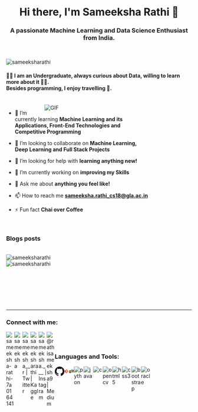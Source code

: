 <h1 align="center">Hi there, I'm Sameeksha Rathi 👋</h1>
<h3 align="center">A passionate Machine Learning and Data Science Enthusiast from India.</h3>

<br>

<p align="left"> <img src="https://komarev.com/ghpvc/?username=sameeksharathi" alt="sameeksharathi" /> </p>

#### 👩‍🎓 I am an Undergraduate, always curious about Data, willing to learn more about it 👩‍💻. <br /> Besides programming, I enjoy travelling 🚀.

<br />
<img align="right" alt="GIF" src="https://media1.giphy.com/media/p4NLw3I4U0idi/200.webp?cid=ecf05e47ut5pr45pj9m7x00dco0dgwmqq1so04zmjkqx6daz&rid=200.webp" width="400px" />

- 🌱 I’m currently learning **Machine Learning and its <br>Applications, Front-End Technologies and<br> Competitive Programming**

- 👯 I’m looking to collaborate on **Machine Learning,<br> Deep Learning and Full Stack Projects**

- 🤔 I’m looking for help with **learning anything new!**

- 🔭 I’m currently working on **improving my Skills**

- 💬 Ask me about **anything you feel like!**

- 📫 How to reach me **sameeksha.rathi_cs18@gla.ac.in**

- ⚡ Fun fact **Chai over Coffee**

<br>

### Blogs posts
<!-- BLOG-POST-LIST:START -->
<!-- BLOG-POST-LIST:END -->
<br>

<img src="https://github-readme-stats.vercel.app/api/top-langs/?username=sameeksharathi&layout=compact&hide=html&hide_border=true,issues&theme=gruvbox" alt="sameeksharathi" />
<br />
<img align="left" src="https://github-readme-stats.vercel.app/api?username=sameeksharathi&show_icons=true&hide_border=true&count_private=true&hide=prs,issues&theme=gruvbox" alt="sameeksharathi" />
<br />
<br />
<br />
<br />
<br />
<br />
<br />

<hr>

### Connect with me: 
<a href="https://www.linkedin.com/in/sameeksha-rathi-7a0164141/" target="_blank">
  <img align="left" alt="sameeksha-rathi-7a0164141" | Linkedin" title="LinkedIn"  width="22px" src="https://cdn.jsdelivr.net/npm/simple-icons@v3/icons/linkedin.svg"> 
</a>                                                                                                                                     
<a href="https://www.hackerrank.com/_181500611" target="_blank">
  <img align="left" alt="sameeksha" | HackerRank" title="HackerRank" width="22px" src="https://cdn.jsdelivr.net/npm/simple-icons@v3/icons/hackerrank.svg"> 
</a>
<a href="https://twitter.com/sameeksha__r" target="_blank">
  <img align="left" alt="sameeksha__r | Twitter" title="Twitter" width="22px" src="https://cdn.jsdelivr.net/npm/simple-icons@3.0.1/icons/twitter.svg">
</a>                                                                                                                                                                             <a href="https://kaggle.com/sameeksharathi" target="_blank">
  <img align="left" alt="sameeksharathi | Kaggle" title="Kaggle" width="22px" src="https://cdn.jsdelivr.net/npm/simple-icons@3.0.1/icons/kaggle.svg">
</a>                                               
<a href="https://instagram.com/sameeksha.___" target="_blank">
  <img align="left" alt="sameeksha.___ | Instagram" title="Instagram" width="22px" src="https://cdn.jsdelivr.net/npm/simple-icons@3.0.1/icons/instagram.svg">
</a>
<a href="https://medium.com/@rathisameeksha9" target="_blank">
  <img align="left" alt="@rathisameeksha9 | Medium" title="Medium" width="22px" src="https://cdn.jsdelivr.net/npm/simple-icons@3.0.1/icons/medium.svg">
</a>
<br />
<br />

### Languages and Tools:
<img align="left" alt="GitHub" title="Github" width="26px" src="https://raw.githubusercontent.com/github/explore/78df643247d429f6cc873026c0622819ad797942/topics/github/github.png" />

<img align="left" alt="Git" title="Git" width="26px" src="https://raw.githubusercontent.com/github/explore/80688e429a7d4ef2fca1e82350fe8e3517d3494d/topics/git/git.png" />

<img align="left" alt="python" title="Python" width="26px" src="https://devicons.github.io/devicon/devicon.git/icons/python/python-original.svg" />

<img align="left" alt="java" title="Java" width="26px" src="https://devicons.github.io/devicon/devicon.git/icons/java/java-original-wordmark.svg" />

<img align="left" alt="c" title="C" width="26px" src="https://devicons.github.io/devicon/devicon.git/icons/c/c-original.svg" />

<img align="left" alt="opencv" title="OpenCV" width="26px" src="https://www.vectorlogo.zone/logos/opencv/opencv-icon.svg" width="40" />

<img align="left" alt="html5" title="HTML5" width="26px" src="https://devicons.github.io/devicon/devicon.git/icons/html5/html5-original-wordmark.svg" />

<img align="left" alt="css3" title="CSS3" width="26px" src="https://devicons.github.io/devicon/devicon.git/icons/css3/css3-original-wordmark.svg" />

<img align="left" alt="bootstrap" title="Bootstrap4 & Bootstrap5" width="26px" src="https://devicons.github.io/devicon/devicon.git/icons/bootstrap/bootstrap-plain.svg" /> 

<img align="left" alt="oracle" title="Oracle" width="26px" src="https://devicons.github.io/devicon/devicon.git/icons/oracle/oracle-original.svg" /> 
<br /><br />

